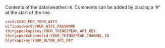 Contents of the data/weather.ini. Comments can be added by placing a '#' at the start of the line.
```ini
ssid:SSID_FOR_YOUR_WIFI
wifipassword:YOUR_WIFI_PASSWORD
thingspeakapikey:YOUR_THINGSPEAK_API_KEY
thingspeakchannelid:YOUR_THINGSPEAK_CHANNEL_ID
blynkapikey:YOUR_BLYNK_API_KEY
```
